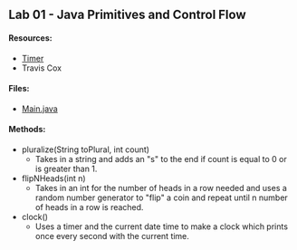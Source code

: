 ## Lab 01 - Java Primitives and Control Flow 
#### Resources:
* [Timer](https://www.codota.com/code/java/classes/java.util.Timer)
* Travis Cox

#### Files:
* [Main.java](basics/Main.java)

#### Methods:
* pluralize(String toPlural, int count)
  * Takes in a string and adds an "s" to the end if count is equal to 0 or is greater than 1.
* flipNHeads(int n)
  * Takes in an int for the number of heads in a row needed and uses a random number generator to "flip" a coin and repeat until n number of heads in a row is reached.
* clock()
  * Uses a timer and the current date time to make a clock which prints once every second with the current time.
  